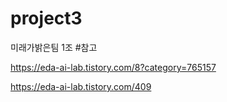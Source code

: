 # project3
미래가밝은팀 1조 
#참고

https://eda-ai-lab.tistory.com/8?category=765157

https://eda-ai-lab.tistory.com/409
